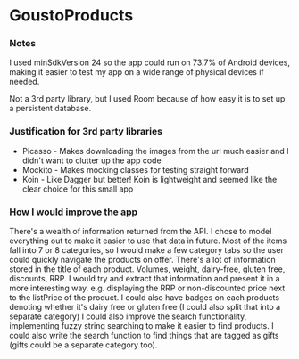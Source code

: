 # GoustoProducts

### Notes
I used minSdkVersion 24 so the app could run on 73.7% of Android devices, making it easier to test my app on a wide range of physical devices if needed.

Not a 3rd party library, but I used Room because of how easy it is to set up a persistent database.

### Justification for 3rd party libraries
* Picasso - Makes downloading the images from the url much easier and I didn't want to clutter up the app code
* Mockito - Makes mocking classes for testing straight forward
* Koin - Like Dagger but better! Koin is lightweight and seemed like the clear choice for this small app

### How I would improve the app
There's a wealth of information returned from the API. I chose to model everything out to make it easier to use that data in future.
Most of the items fall into 7 or 8 categories, so I would make a few category tabs so the user could quickly navigate the products on offer.
There's a lot of information stored in the title of each product. Volumes, weight, dairy-free, gluten free, discounts, RRP. I would try and extract that information and present it in a more interesting way. e.g. displaying the RRP or non-discounted price next to the listPrice of the product. I could also have badges on each products denoting whether it's dairy free or gluten free (I could also split that into a separate category)
I could also improve the search functionality, implementing fuzzy string searching to make it easier to find products. I could also write the search function to find things that are tagged as gifts (gifts could be a separate category too).
